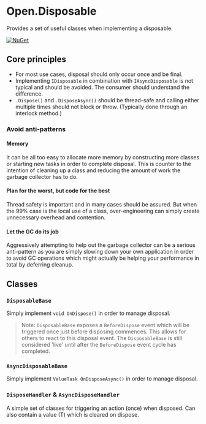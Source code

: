 # Open.Disposable

Provides a set of useful classes when implementing a disposable.

[![NuGet](http://img.shields.io/nuget/v/Open.Disposable.svg)](https://www.nuget.org/packages/Open.Disposable/)

## Core principles

* For most use cases, disposal should only occur once and be final.
* Implementing `IDisposable` in combination with `IAsyncDisposable` is not typical and should be avoided.  The consumer should understand the difference.
* `.Dispose()` and `.DisposeAsync()` should be thread-safe and calling either multiple times should not block or throw. (Typically done through an interlock method.)

### Avoid anti-patterns

#### Memory

It can be all too easy to allocate more memory by constructing more classes or starting new tasks in order to complete disposal.  This is counter to the intention of cleaning up a class and reducing the amount of work the garbage collector has to do.

#### Plan for the worst, but code for the best

Thread safety is important and in many cases should be assured.  But when the 99% case is the local use of a class, over-engineering can simply create unnecessary overhead and contention.

#### Let the GC do its job

Aggressively attempting to help out the garbage collector can be a serious anti-pattern as you are simply slowing down your own application in order to avoid GC operations which might actually be helping your performance in total by deferring cleanup.

## Classes

### `DisposableBase`

Simply implement `void OnDispose()` in order to manage disposal.

> Note: `DisposableBase` exposes a `BeforeDispose` event which will be triggered once just before disposing commences.  This allows for others to react to this disposal event.  The `DisposableBase` is still considered 'live' until after the `BeforeDispose` event cycle has completed.

### `AsyncDisposableBase`

Simply implement `ValueTask OnDisposeAsync()` in order to manage disposal.

### `DisposeHandler` & `AsyncDisposeHandler`

A simple set of classes for triggering an action (once) when disposed.  Can also contain a value (T) which is cleared on dispose.
